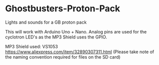 # Ghostbusters-Proton-Pack
Lights and sounds for a GB proton pack

This will work with Arduino Uno + Nano.
Analog pins are used for the cyclotron LED's as the MP3 Shield uses the GPIO.

MP3 Shield used: VS1053
https://www.aliexpress.com/item/32890307311.html
(Please take note of the naming convention required for files on the SD card)
